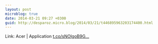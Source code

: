 ```yaml
---
layout: post
microblog: true
date: 2014-03-21 09:27 +0300
guid: http://desparoz.micro.blog/2014/03/21/t446895963203174400.html
---
```

Link: Acer | Application [t.co/sNOlgoB9G...](http://t.co/sNOlgoB9GA)
